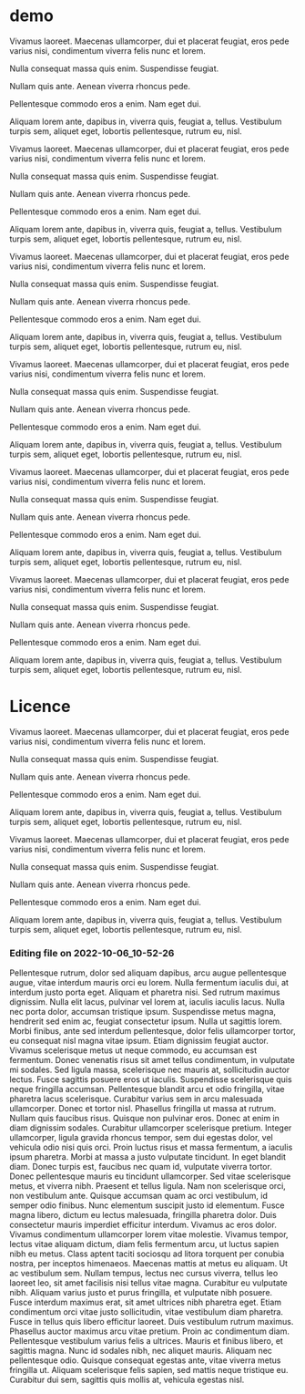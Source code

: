 # demo

Vivamus laoreet. Maecenas ullamcorper, dui et placerat feugiat, eros pede varius nisi, condimentum viverra felis nunc et lorem.

Nulla consequat massa quis enim. Suspendisse feugiat.

Nullam quis ante. Aenean viverra rhoncus pede.

Pellentesque commodo eros a enim. Nam eget dui.

Aliquam lorem ante, dapibus in, viverra quis, feugiat a, tellus. Vestibulum turpis sem, aliquet eget, lobortis pellentesque, rutrum eu, nisl.

Vivamus laoreet. Maecenas ullamcorper, dui et placerat feugiat, eros pede varius nisi, condimentum viverra felis nunc et lorem.

Nulla consequat massa quis enim. Suspendisse feugiat.

Nullam quis ante. Aenean viverra rhoncus pede.

Pellentesque commodo eros a enim. Nam eget dui.

Aliquam lorem ante, dapibus in, viverra quis, feugiat a, tellus. Vestibulum turpis sem, aliquet eget, lobortis pellentesque, rutrum eu, nisl.

Vivamus laoreet. Maecenas ullamcorper, dui et placerat feugiat, eros pede varius nisi, condimentum viverra felis nunc et lorem.

Nulla consequat massa quis enim. Suspendisse feugiat.

Nullam quis ante. Aenean viverra rhoncus pede.

Pellentesque commodo eros a enim. Nam eget dui.

Aliquam lorem ante, dapibus in, viverra quis, feugiat a, tellus. Vestibulum turpis sem, aliquet eget, lobortis pellentesque, rutrum eu, nisl.

Vivamus laoreet. Maecenas ullamcorper, dui et placerat feugiat, eros pede varius nisi, condimentum viverra felis nunc et lorem.

Nulla consequat massa quis enim. Suspendisse feugiat.

Nullam quis ante. Aenean viverra rhoncus pede.

Pellentesque commodo eros a enim. Nam eget dui.

Aliquam lorem ante, dapibus in, viverra quis, feugiat a, tellus. Vestibulum turpis sem, aliquet eget, lobortis pellentesque, rutrum eu, nisl.

Vivamus laoreet. Maecenas ullamcorper, dui et placerat feugiat, eros pede varius nisi, condimentum viverra felis nunc et lorem.

Nulla consequat massa quis enim. Suspendisse feugiat.

Nullam quis ante. Aenean viverra rhoncus pede.

Pellentesque commodo eros a enim. Nam eget dui.

Aliquam lorem ante, dapibus in, viverra quis, feugiat a, tellus. Vestibulum turpis sem, aliquet eget, lobortis pellentesque, rutrum eu, nisl.

Vivamus laoreet. Maecenas ullamcorper, dui et placerat feugiat, eros pede varius nisi, condimentum viverra felis nunc et lorem.

Nulla consequat massa quis enim. Suspendisse feugiat.

Nullam quis ante. Aenean viverra rhoncus pede.

Pellentesque commodo eros a enim. Nam eget dui.

Aliquam lorem ante, dapibus in, viverra quis, feugiat a, tellus. Vestibulum turpis sem, aliquet eget, lobortis pellentesque, rutrum eu, nisl.

# Licence

Vivamus laoreet. Maecenas ullamcorper, dui et placerat feugiat, eros pede varius nisi, condimentum viverra felis nunc et lorem.

Nulla consequat massa quis enim. Suspendisse feugiat.

Nullam quis ante. Aenean viverra rhoncus pede.

Pellentesque commodo eros a enim. Nam eget dui.

Aliquam lorem ante, dapibus in, viverra quis, feugiat a, tellus. Vestibulum turpis sem, aliquet eget, lobortis pellentesque, rutrum eu, nisl.

Vivamus laoreet. Maecenas ullamcorper, dui et placerat feugiat, eros pede varius nisi, condimentum viverra felis nunc et lorem.

Nulla consequat massa quis enim. Suspendisse feugiat.

Nullam quis ante. Aenean viverra rhoncus pede.

Pellentesque commodo eros a enim. Nam eget dui.

Aliquam lorem ante, dapibus in, viverra quis, feugiat a, tellus. Vestibulum turpis sem, aliquet eget, lobortis pellentesque, rutrum eu, nisl.


### Editing file on 2022-10-06_10-52-26

Pellentesque rutrum, dolor sed aliquam dapibus, arcu augue pellentesque augue, vitae interdum mauris orci eu lorem. Nulla fermentum iaculis dui, at interdum justo porta eget. Aliquam et pharetra nisi. Sed rutrum maximus dignissim. Nulla elit lacus, pulvinar vel lorem at, iaculis iaculis lacus. Nulla nec porta dolor, accumsan tristique ipsum. Suspendisse metus magna, hendrerit sed enim ac, feugiat consectetur ipsum. Nulla ut sagittis lorem. Morbi finibus, ante sed interdum pellentesque, dolor felis ullamcorper tortor, eu consequat nisl magna vitae ipsum. Etiam dignissim feugiat auctor. Vivamus scelerisque metus ut neque commodo, eu accumsan est fermentum. Donec venenatis risus sit amet tellus condimentum, in vulputate mi sodales. Sed ligula massa, scelerisque nec mauris at, sollicitudin auctor lectus. Fusce sagittis posuere eros ut iaculis.
Suspendisse scelerisque quis neque fringilla accumsan. Pellentesque blandit arcu et odio fringilla, vitae pharetra lacus scelerisque. Curabitur varius sem in arcu malesuada ullamcorper. Donec et tortor nisl. Phasellus fringilla ut massa at rutrum. Nullam quis faucibus risus. Quisque non pulvinar eros. Donec at enim in diam dignissim sodales. Curabitur ullamcorper scelerisque pretium. Integer ullamcorper, ligula gravida rhoncus tempor, sem dui egestas dolor, vel vehicula odio nisi quis orci. Proin luctus risus et massa fermentum, a iaculis ipsum pharetra. Morbi at massa a justo vulputate tincidunt.
In eget blandit diam. Donec turpis est, faucibus nec quam id, vulputate viverra tortor. Donec pellentesque mauris eu tincidunt ullamcorper. Sed vitae scelerisque metus, et viverra nibh. Praesent et tellus ligula. Nam non scelerisque orci, non vestibulum ante. Quisque accumsan quam ac orci vestibulum, id semper odio finibus. Nunc elementum suscipit justo id elementum. Fusce magna libero, dictum eu lectus malesuada, fringilla pharetra dolor. Duis consectetur mauris imperdiet efficitur interdum.
Vivamus ac eros dolor. Vivamus condimentum ullamcorper lorem vitae molestie. Vivamus tempor, lectus vitae aliquam dictum, diam felis fermentum arcu, ut luctus sapien nibh eu metus. Class aptent taciti sociosqu ad litora torquent per conubia nostra, per inceptos himenaeos. Maecenas mattis at metus eu aliquam. Ut ac vestibulum sem. Nullam tempus, lectus nec cursus viverra, tellus leo laoreet leo, sit amet facilisis nisi tellus vitae magna. Curabitur eu vulputate nibh. Aliquam varius justo et purus fringilla, et vulputate nibh posuere. Fusce interdum maximus erat, sit amet ultrices nibh pharetra eget. Etiam condimentum orci vitae justo sollicitudin, vitae vestibulum diam pharetra. Fusce in tellus quis libero efficitur laoreet. Duis vestibulum rutrum maximus. Phasellus auctor maximus arcu vitae pretium. Proin ac condimentum diam.
Pellentesque vestibulum varius felis a ultrices. Mauris et finibus libero, et sagittis magna. Nunc id sodales nibh, nec aliquet mauris. Aliquam nec pellentesque odio. Quisque consequat egestas ante, vitae viverra metus fringilla ut. Aliquam scelerisque felis sapien, sed mattis neque tristique eu. Curabitur dui sem, sagittis quis mollis at, vehicula egestas nisl.


